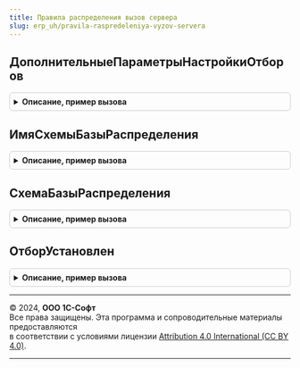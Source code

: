```yaml
---
title: Правила распределения вызов сервера
slug: erp_uh/pravila-raspredeleniya-vyzov-servera
---
```



## ДополнительныеПараметрыНастройкиОтборов
<details style="margin: 1em 0; padding: 0.5em; border: 1px solid #ccc; border-radius: 6px;">

<summary style="font-weight: bold; cursor: pointer;">Описание, пример вызова</summary>

```bsl

// Дополнительные параметры открытия формы настройки отборов.
// Параметры:
//	Параметры - см. ПравилаРаспределенияКлиент.ПараметрыОткрытияФормыНастройкиОтбора
// Возвращаемое значение:
//	Структура - дополнительные параметры.
Функция ДополнительныеПараметрыНастройкиОтборов(Параметры) Экспорт
```

Пример вызова
```bsl
Результат = ПравилаРаспределенияВызовСервера.ДополнительныеПараметрыНастройкиОтборов(Параметры) 
```
</details>

## ИмяСхемыБазыРаспределения
<details style="margin: 1em 0; padding: 0.5em; border: 1px solid #ccc; border-radius: 6px;">

<summary style="font-weight: bold; cursor: pointer;">Описание, пример вызова</summary>

```bsl

// Вызывает функцию модуля менеджера базы распределения, которая возвращает имя схемы компоновки данных
// по переданной базе распределения.
// Параметры:
//	БазаРаспределения - ПеречислениеСсылка.ТипыБазыРаспределенияРасходов,
//						ПеречислениеСсылка.НаправлениеРаспределенияПоПодразделениям - база распределения.
//	МенеджерОбъекта - ПеречислениеМенеджер, Неопределено - менеджер объекта базы распределения.
// Возвращаемое значение:
//	Строка - имя схемы базы распределения.
Функция ИмяСхемыБазыРаспределения(БазаРаспределения, МенеджерОбъекта = Неопределено) Экспорт
```

Пример вызова
```bsl
Результат = ПравилаРаспределенияВызовСервера.ИмяСхемыБазыРаспределения(БазаРаспределения, МенеджерОбъекта);
```
</details>

## СхемаБазыРаспределения
<details style="margin: 1em 0; padding: 0.5em; border: 1px solid #ccc; border-radius: 6px;">

<summary style="font-weight: bold; cursor: pointer;">Описание, пример вызова</summary>

```bsl

// Возвращает схему компоновки базы распределения.
// Параметры:
//	БазаРаспределения - ПеречислениеСсылка.ТипыБазыРаспределенияРасходов,
//						ПеречислениеСсылка.НаправлениеРаспределенияПоПодразделениям - база распределения.
//	МенеджерОбъекта - ПеречислениеМенеджер, Неопределено - менеджер объекта базы распределения.
// Возвращаемое значение:
//	СхемаКомпоновкиДанных - схема компоновки базы распределения.
Функция СхемаБазыРаспределения(БазаРаспределения, МенеджерОбъекта = Неопределено) Экспорт
```

Пример вызова
```bsl
Результат = ПравилаРаспределенияВызовСервера.СхемаБазыРаспределения(БазаРаспределения, МенеджерОбъекта);
```
</details>

## ОтборУстановлен
<details style="margin: 1em 0; padding: 0.5em; border: 1px solid #ccc; border-radius: 6px;">

<summary style="font-weight: bold; cursor: pointer;">Описание, пример вызова</summary>

```bsl

// Проверяет есть ли установленный отбор в компоновщике настроек.
// Параметры:
//	НовыеНастройки - КомпоновщикНастроекКомпоновкиДанных -
// Возвращаемое значение:
//	Булево -
Функция ОтборУстановлен(НовыеНастройки) Экспорт
```

Пример вызова
```bsl
Результат = ПравилаРаспределенияВызовСервера.ОтборУстановлен(НовыеНастройки) 
```
</details>

---

© 2024, **ООО 1С-Софт**  
Все права защищены. Эта программа и сопроводительные материалы предоставляются  
в соответствии с условиями лицензии [Attribution 4.0 International (CC BY 4.0)](https://creativecommons.org/licenses/by/4.0/legalcode).

---
